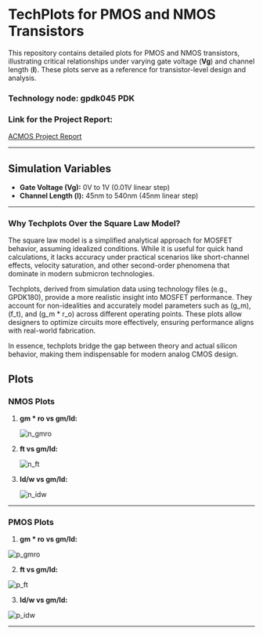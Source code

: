 # **TechPlots for PMOS and NMOS Transistors**

This repository contains detailed plots for PMOS and NMOS transistors, illustrating critical relationships under varying gate voltage (**Vg**) and channel length (**l**). These plots serve as a reference for transistor-level design and analysis.

### Technology node: gpdk045 PDK

### Link for the Project Report:
[ACMOS Project Report](https://github.com/nikhil2001-create/ACMOS_Project/blob/main/Acmos_report_final.pdf)

---

## **Simulation Variables**

- **Gate Voltage (Vg):** 0V to 1V (0.01V linear step)  
- **Channel Length (l):** 45nm to 540nm (45nm linear step)  

---

### Why Techplots Over the Square Law Model?

The square law model is a simplified analytical approach for MOSFET behavior, assuming idealized conditions. While it is useful for quick hand calculations, it lacks accuracy under practical scenarios like short-channel effects, velocity saturation, and other second-order phenomena that dominate in modern submicron technologies.

Techplots, derived from simulation data using technology files (e.g., GPDK180), provide a more realistic insight into MOSFET performance. They account for non-idealities and accurately model parameters such as (g_m), (f_t), and (g_m * r_o) across different operating points. These plots allow designers to optimize circuits more effectively, ensuring performance aligns with real-world fabrication.

In essence, techplots bridge the gap between theory and actual silicon behavior, making them indispensable for modern analog CMOS design.


## **Plots**

### **NMOS Plots**

1. **gm * ro vs gm/Id:** 
 
   ![n_gmro](https://github.com/user-attachments/assets/423c5b25-a60a-4cc6-8b93-fdc884708c2b)



2. **ft vs gm/Id:**  

   ![n_ft](https://github.com/user-attachments/assets/828b7f8c-3fb5-4ddb-a03e-7b07a6c6dc2f)



3. **Id/w vs gm/Id:**  

   ![n_idw](https://github.com/user-attachments/assets/429bb916-59e5-4bdf-96b4-976c5cec9725)


---


### **PMOS Plots**

1. **gm * ro vs gm/Id:**  

  ![p_gmro](https://github.com/user-attachments/assets/dabe9cf4-39cb-4149-8d42-e01eb3460c0a)


  
2. **ft vs gm/Id:** 
 
  ![p_ft](https://github.com/user-attachments/assets/a616c5f5-5c1e-468d-a8f1-9a5bb463dfe8)



3. **Id/w vs gm/Id:**  

  ![p_idw](https://github.com/user-attachments/assets/3278db93-adb9-4d25-b757-e0eb6f8fad2d)

     


---








